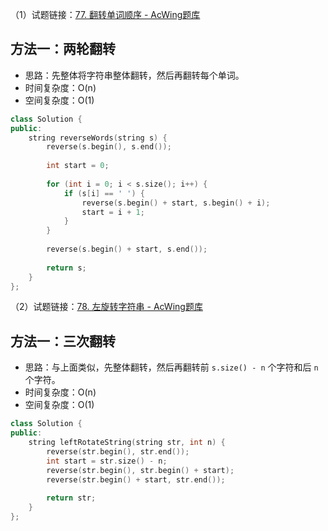 （1）试题链接：[77. 翻转单词顺序 - AcWing题库](https://www.acwing.com/problem/content/description/73/)

## 方法一：两轮翻转

- 思路：先整体将字符串整体翻转，然后再翻转每个单词。
- 时间复杂度：O(n)
- 空间复杂度：O(1)

```cpp
class Solution {
public:
    string reverseWords(string s) {
        reverse(s.begin(), s.end());
        
        int start = 0;
        
        for (int i = 0; i < s.size(); i++) {
            if (s[i] == ' ') {
                reverse(s.begin() + start, s.begin() + i);
                start = i + 1;
            }
        }
        
        reverse(s.begin() + start, s.end());
        
        return s;
    }
};
```

（2）试题链接：[78. 左旋转字符串 - AcWing题库](https://www.acwing.com/problem/content/description/74/)

## 方法一：三次翻转

- 思路：与上面类似，先整体翻转，然后再翻转前 `s.size() - n` 个字符和后 `n` 个字符。
- 时间复杂度：O(n)
- 空间复杂度：O(1)

```cpp
class Solution {
public:
    string leftRotateString(string str, int n) {
        reverse(str.begin(), str.end());
        int start = str.size() - n;
        reverse(str.begin(), str.begin() + start);
        reverse(str.begin() + start, str.end());
        
        return str;
    }
};
```
